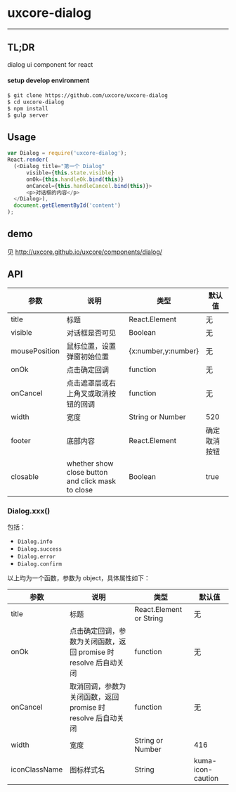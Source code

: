 # uxcore-dialog
---

## TL;DR

dialog ui component for react

#### setup develop environment

```sh
$ git clone https://github.com/uxcore/uxcore-dialog
$ cd uxcore-dialog
$ npm install
$ gulp server
```

## Usage

```js
var Dialog = require('uxcore-dialog');
React.render(
  (<Dialog title="第一个 Dialog"
      visible={this.state.visible}
      onOk={this.handleOk.bind(this)}
      onCancel={this.handleCancel.bind(this)}>
      <p>对话框的内容</p>
  </Dialog>),
  document.getElementById('content')
);
```

## demo

见 http://uxcore.github.io/uxcore/components/dialog/

## API

| 参数       | 说明           | 类型             | 默认值       |
|------------|----------------|------------------|--------------|
| title      | 标题           | React.Element    | 无           |
| visible      | 对话框是否可见  | Boolean    | 无           |
| mousePosition      | 鼠标位置，设置弹窗初始位置           | {x:number,y:number}   | 无           |
| onOk       | 点击确定回调       | function         | 无           |
| onCancel   | 点击遮罩层或右上角叉或取消按钮的回调  | function  | 无           |
| width      | 宽度           | String or Number | 520           |
| footer     | 底部内容       | React.Element    | 确定取消按钮 |
| closable | whether show close button and click mask to close | Boolean | true |

### Dialog.xxx()

包括：

- `Dialog.info`
- `Dialog.success`
- `Dialog.error`
- `Dialog.confirm`

以上均为一个函数，参数为 object，具体属性如下：

| 参数       | 说明           | 类型             | 默认值       |
|------------|----------------|------------------|--------------|
| title      | 标题           | React.Element or String    | 无           |
| onOk       | 点击确定回调，参数为关闭函数，返回 promise 时 resolve 后自动关闭      | function         | 无           |
| onCancel | 取消回调，参数为关闭函数，返回 promise 时 resolve 后自动关闭       | function         | 无           |
| width      | 宽度           | String or Number | 416           |
| iconClassName | 图标样式名 | String | kuma-icon-caution |
